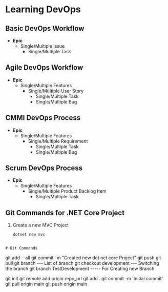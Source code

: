 # Learning DevOps

## Basic DevOps Workflow
- **Epic**
  - Single/Multiple Issue
    - Single/Multiple Task

## Agile DevOps Workflow
- **Epic**
  - Single/Multiple Features
    - Single/Multiple User Story
      - Single/Multiple Task
      - Single/Multiple Bug

## CMMI DevOps Process
- **Epic**
  - Single/Multiple Features
    - Single/Multiple Requirement
      - Single/Multiple Task
      - Single/Multiple Bug

## Scrum DevOps Process
- **Epic**
  - Single/Multiple Features
    - Single/Multiple Product Backlog Item
      - Single/Multiple Task

## Git Commands for .NET Core Project

1. Create a new MVC Project
   ```bash
   dotnet new mvc
```

# Git Commands
```
git add --all
git commit -m "Created new dot net core Project"
git push
git pull
git branch --- List of branch
git checkout development --- Switching the branch
git branch TestDevelopment   ----- For Creating new Branch
 
 
git init
git remote add origin repo_url 
git add . 
git commit -m 'Initial commit'
git pull origin main
git push origin main
```
